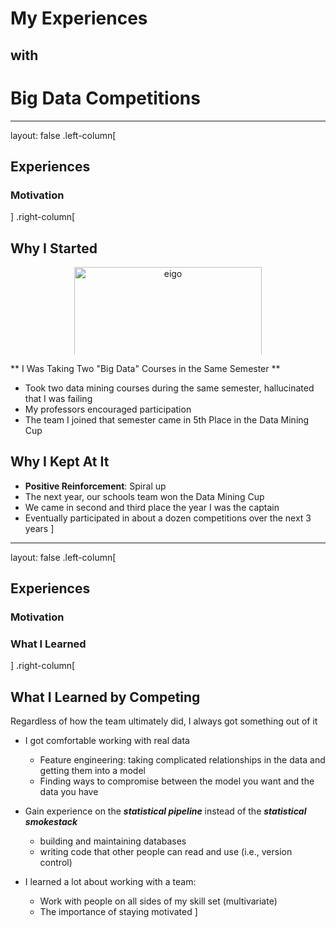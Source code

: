 # My Experiences 
## with
# Big Data Competitions
---


layout: false
.left-column[
  ## Experiences
  ### Motivation
]
.right-column[

## Why I Started

<center style='height: 140px; overflow: hidden;'>
   <img src="./figs/asobi-asobase-exam.jpg" alt="eigo" height="300" >
</center>

** I Was Taking Two "Big Data" Courses in the Same Semester **
- Took two data mining courses during the same semester, hallucinated that I was failing
- My professors encouraged participation
- The team I joined that semester came in 5th Place in the Data Mining Cup 

## Why I Kept At It
- **Positive Reinforcement**: Spiral up
- The next year, our schools team won the Data Mining Cup
- We came in second and third place the year I was the captain
- Eventually participated in about a dozen competitions over the next 3 years
]


---
layout: false
.left-column[
## Experiences
### Motivation
### What I Learned
]
.right-column[
## What I Learned by Competing
Regardless of how the team ultimately did, I always got something out of it

- I got comfortable working with real data
  - Feature engineering: taking complicated relationships in the data and getting them into a model
  - Finding ways to compromise between the model you want and the data you have

- Gain experience on the **_statistical pipeline_** instead of the **_statistical smokestack_**
  - building and maintaining databases
  - writing code that other people can read and use (i.e., version control)

- I learned a lot about working with a team:
  - Work with people on all sides of my skill set (multivariate)
  - The importance of staying motivated 
]
